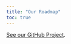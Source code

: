 ```yaml
---
title: "Our Roadmap"
toc: true
---
```


[See our GitHub Project](https://github.com/orgs/CoolLibs/projects/1/views/20).